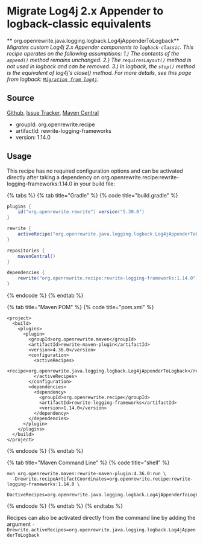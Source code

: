 # Migrate Log4j 2.x Appender to logback-classic equivalents

** org.openrewrite.java.logging.logback.Log4jAppenderToLogback**
_Migrates custom Log4j 2.x Appender components to `logback-classic`. This recipe operates on the following assumptions: 1.) The contents of the `append()` method remains unchanged. 2.) The `requiresLayout()` method is not used in logback and can be removed. 3.) In logback, the `stop()` method is the equivalent of log4j's close() method. For more details, see this page from logback: [`Migration from log4j`](http://logback.qos.ch/manual/migrationFromLog4j.html)._

## Source

[Github](https://github.com/openrewrite/rewrite-logging-frameworks), [Issue Tracker](https://github.com/openrewrite/rewrite-logging-frameworks/issues), [Maven Central](https://search.maven.org/artifact/org.openrewrite.recipe/rewrite-logging-frameworks/1.14.0/jar)

* groupId: org.openrewrite.recipe
* artifactId: rewrite-logging-frameworks
* version: 1.14.0


## Usage

This recipe has no required configuration options and can be activated directly after taking a dependency on org.openrewrite.recipe:rewrite-logging-frameworks:1.14.0 in your build file:

{% tabs %}
{% tab title="Gradle" %}
{% code title="build.gradle" %}
```groovy
plugins {
    id("org.openrewrite.rewrite") version("5.30.0")
}

rewrite {
    activeRecipe("org.openrewrite.java.logging.logback.Log4jAppenderToLogback")
}

repositories {
    mavenCentral()
}

dependencies {
    rewrite("org.openrewrite.recipe:rewrite-logging-frameworks:1.14.0")
}
```
{% endcode %}
{% endtab %}

{% tab title="Maven POM" %}
{% code title="pom.xml" %}
```markup
<project>
  <build>
    <plugins>
      <plugin>
        <groupId>org.openrewrite.maven</groupId>
        <artifactId>rewrite-maven-plugin</artifactId>
        <version>4.36.0</version>
        <configuration>
          <activeRecipes>
            <recipe>org.openrewrite.java.logging.logback.Log4jAppenderToLogback</recipe>
          </activeRecipes>
        </configuration>
        <dependencies>
          <dependency>
            <groupId>org.openrewrite.recipe</groupId>
            <artifactId>rewrite-logging-frameworks</artifactId>
            <version>1.14.0</version>
          </dependency>
        </dependencies>
      </plugin>
    </plugins>
  </build>
</project>
```
{% endcode %}
{% endtab %}

{% tab title="Maven Command Line" %}
{% code title="shell" %}
```shell
mvn org.openrewrite.maven:rewrite-maven-plugin:4.36.0:run \
  -Drewrite.recipeArtifactCoordinates=org.openrewrite.recipe:rewrite-logging-frameworks:1.14.0 \
  -DactiveRecipes=org.openrewrite.java.logging.logback.Log4jAppenderToLogback
```
{% endcode %}
{% endtab %}
{% endtabs %}

Recipes can also be activated directly from the command line by adding the argument `-Drewrite.activeRecipes=org.openrewrite.java.logging.logback.Log4jAppenderToLogback`
